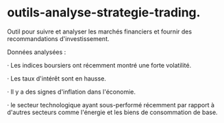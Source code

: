 # outils-analyse-strategie-trading.
Outil pour suivre et analyser les marchés financiers et fournir des recommandations d'investissement.

Données analysées :

·           Les indices boursiers ont récemment montré une forte volatilité.

·          Les taux d'intérêt sont en hausse.

·          Il y a des signes d'inflation dans l'économie.

·          le secteur technologique ayant  sous-performé récemment par rapport à d'autres secteurs comme l'énergie et les biens de consommation de base.
